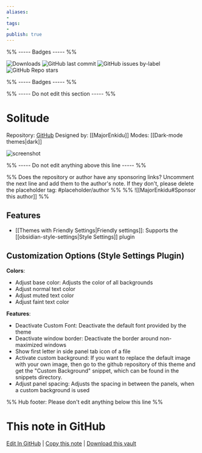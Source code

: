 ```yaml
---
aliases:
- 
tags: 
- 
publish: true
---
```


%% ----- Badges ----- %%

![Downloads](https://img.shields.io/badge/downloads-3537-573E7A?style=for-the-badge&logo=)
![GitHub last commit](https://img.shields.io/github/last-commit/MajorEnkidu/solitude-obsidian-theme?color=573E7A&label=last%20update&logo=github&style=for-the-badge)
![GitHub issues by-label](https://img.shields.io/github/issues/MajorEnkidu/solitude-obsidian-theme/help%20wanted?color=573E7A&logo=github&style=for-the-badge) 
![GitHub Repo stars](https://img.shields.io/github/stars/MajorEnkidu/solitude-obsidian-theme?color=573E7A&logo=github&style=for-the-badge)

%% ----- Badges ----- %%

%% ----- Do not edit this section ----- %%

# Solitude

Repository: [GitHub](https://github.com/MajorEnkidu/solitude-obsidian-theme)
Designed by: [[MajorEnkidu]]
Modes: [[Dark-mode themes|dark]]



![screenshot](https://github.com/MajorEnkidu/solitude-obsidian-theme/raw/HEAD/promo_screenshot.png)

%% ----- Do not edit anything above this line ----- %% 

%% Does the repository or author have any sponsoring links? Uncomment the next line and add them to the author's note. If they don't, please delete the placeholder tag: #placeholder/author %%
%% ![[MajorEnkidu#Sponsor this author]] %%


## Features

- [[Themes with Friendly Settings|Friendly settings]]: Supports the [[obsidian-style-settings|Style Settings]] plugin

## Customization Options (Style Settings Plugin) 

**Colors**: 
- Adjust base color: Adjusts the color of all backgrounds
- Adjust normal text color
- Adjust muted text color
- Adjust faint text color

**Features**: 
- Deactivate Custom Font: Deactivate the default font provided by the theme
- Deactivate window border: Deactivate the border around non-maximized windows
- Show first letter in side panel tab icon of a file
- Activate custom background: If you want to replace the default image with your own image, then go to the github repository of this theme and get the "Custom Background" snippet, which can be found in the snippets directory.
- Adjust panel spacing: Adjusts the spacing in between the panels, when a custom background is used


%% Hub footer: Please don't edit anything below this line %%

# This note in GitHub

<span class="git-footer">[Edit In GitHub](https://github.dev/obsidian-community/obsidian-hub/blob/main/02%20-%20Community%20Expansions/02.05%20All%20Community%20Expansions/Themes/Solitude.md "git-hub-edit-note") | [Copy this note](https://raw.githubusercontent.com/obsidian-community/obsidian-hub/main/02%20-%20Community%20Expansions/02.05%20All%20Community%20Expansions/Themes/Solitude.md "git-hub-copy-note") | [Download this vault](https://github.com/obsidian-community/obsidian-hub/archive/refs/heads/main.zip "git-hub-download-vault") </span>
